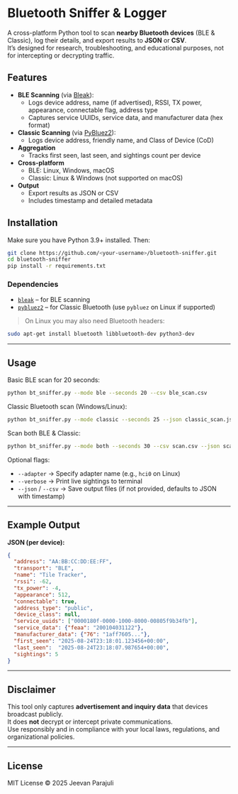 # Bluetooth Sniffer & Logger

A cross-platform Python tool to scan **nearby Bluetooth devices** (BLE & Classic), log their details, and export results to **JSON** or **CSV**.  
It’s designed for research, troubleshooting, and educational purposes, not for intercepting or decrypting traffic.

## Features
- **BLE Scanning** (via [Bleak](https://github.com/hbldh/bleak)):
  - Logs device address, name (if advertised), RSSI, TX power, appearance, connectable flag, address type
  - Captures service UUIDs, service data, and manufacturer data (hex format)
- **Classic Scanning** (via [PyBluez2](https://github.com/pybluez/pybluez)):
  - Logs device address, friendly name, and Class of Device (CoD)
- **Aggregation**
  - Tracks first seen, last seen, and sightings count per device
- **Cross-platform**
  - BLE: Linux, Windows, macOS
  - Classic: Linux & Windows (not supported on macOS)
- **Output**
  - Export results as JSON or CSV
  - Includes timestamp and detailed metadata

## Installation

Make sure you have Python 3.9+ installed. Then:

```bash
git clone https://github.com/<your-username>/bluetooth-sniffer.git
cd bluetooth-sniffer
pip install -r requirements.txt
```

### Dependencies
- [`bleak`](https://pypi.org/project/bleak/) – for BLE scanning
- [`pybluez2`](https://pypi.org/project/pybluez2/) – for Classic Bluetooth (use `pybluez` on Linux if supported)

> On Linux you may also need Bluetooth headers:
```bash
sudo apt-get install bluetooth libbluetooth-dev python3-dev
```

---

## Usage

Basic BLE scan for 20 seconds:
```bash
python bt_sniffer.py --mode ble --seconds 20 --csv ble_scan.csv
```

Classic Bluetooth scan (Windows/Linux):
```bash
python bt_sniffer.py --mode classic --seconds 25 --json classic_scan.json
```

Scan both BLE & Classic:
```bash
python bt_sniffer.py --mode both --seconds 30 --csv scan.csv --json scan.json
```

Optional flags:
- `--adapter` → Specify adapter name (e.g., `hci0` on Linux)
- `--verbose` → Print live sightings to terminal
- `--json` / `--csv` → Save output files (if not provided, defaults to JSON with timestamp)

---

## Example Output

**JSON (per device):**
```json
{
  "address": "AA:BB:CC:DD:EE:FF",
  "transport": "BLE",
  "name": "Tile Tracker",
  "rssi": -62,
  "tx_power": -4,
  "appearance": 512,
  "connectable": true,
  "address_type": "public",
  "device_class": null,
  "service_uuids": ["0000180f-0000-1000-8000-00805f9b34fb"],
  "service_data": {"feaa": "200104031122"},
  "manufacturer_data": {"76": "1aff7605..."},
  "first_seen": "2025-08-24T23:18:01.123456+00:00",
  "last_seen":  "2025-08-24T23:18:07.987654+00:00",
  "sightings": 5
}
```

---

## Disclaimer
This tool only captures **advertisement and inquiry data** that devices broadcast publicly.  
It does **not** decrypt or intercept private communications.  
Use responsibly and in compliance with your local laws, regulations, and organizational policies.

---

## License
MIT License © 2025 Jeevan Parajuli
